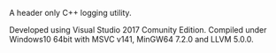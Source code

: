 A header only C++ logging utility.

Developed using Visual Studio 2017 Comunity Edition.
Compiled under Windows10 64bit with MSVC v141, MinGW64 7.2.0 and LLVM 5.0.0.

